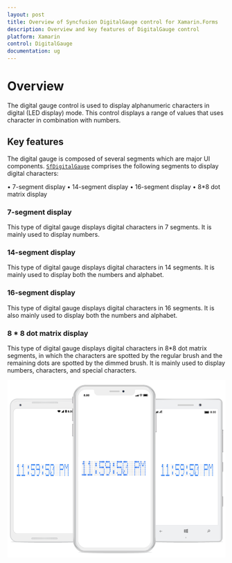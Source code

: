 ```yaml
---
layout: post
title: Overview of Syncfusion DigitalGauge control for Xamarin.Forms
description: Overview and key features of DigitalGauge control
platform: Xamarin
control: DigitalGauge
documentation: ug
---
```

# Overview

The digital gauge control is used to display alphanumeric characters in digital (LED display) mode. This control displays a range of values that uses character in combination with numbers.

## Key features

The digital gauge is composed of several segments which are major UI components. [`SfDigitalGauge`](https://help.syncfusion.com/cr/cref_files/xamarin/sfgauge/Syncfusion.SfGauge.XForms~Syncfusion.SfGauge.XForms.SfDigitalGauge.html) comprises the following segments to display digital characters:

•	7-segment display
•	14-segment display
•	16-segment display
•	8*8 dot matrix display

### 7-segment display

This type of digital gauge displays digital characters in 7 segments. It is mainly used to display numbers.

### 14-segment display

This type of digital gauge displays digital characters in 14 segments. It is mainly used to display both the numbers and alphabet.

### 16-segment display

This type of digital gauge displays digital characters in 16 segments. It is also mainly used to display both the numbers and alphabet.

### 8 * 8 dot matrix display

This type of digital gauge displays digital characters in 8*8 dot matrix segments, in which the characters are spotted by the regular brush and the remaining dots are spotted by the dimmed brush. It is mainly used to display numbers, characters, and special characters.

![](Overview_images/Overview_img1.png)


